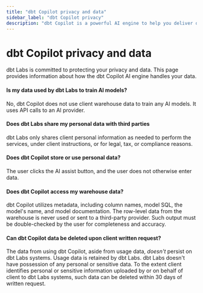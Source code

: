 ```yaml
--- 
title: "dbt Copilot privacy and data" 
sidebar_label: "dbt Copilot privacy" 
description: "dbt Copilot is a powerful AI engine to help you deliver data that works." 
---
```


# dbt Copilot privacy and data <Lifecycle status='beta'/>

dbt Labs is committed to protecting your privacy and data. This page provides information about how the dbt Copilot AI engine handles your data.

#### Is my data used by dbt Labs to train AI models?
  
No, dbt Copilot does not use client warehouse data to train any AI models. It uses API calls to an AI provider.

#### Does dbt Labs share my personal data with third parties

dbt Labs only shares client personal information as needed to perform the services, under client instructions, or for legal, tax, or compliance reasons.

#### Does dbt Copilot store or use personal data?

The user clicks the AI assist button, and the user does not otherwise enter data. 

#### Does dbt Copilot access my warehouse data?

dbt Copilot utilizes metadata, including column names, model SQL, the model's name, and model documentation. The row-level data from the warehouse is never used or sent to a third-party provider. Such output must be double-checked by the user for completeness and accuracy.

#### Can dbt Copilot data be deleted upon client written request?

The data from using dbt Copilot, aside from usage data, _doesn't_ persist on dbt Labs systems. Usage data is retained by dbt Labs. dbt Labs doesn't have possession of any personal or sensitive data. To the extent client identifies personal or sensitive information uploaded by or on behalf of client to dbt Labs systems, such data can be deleted within 30 days of written request.
